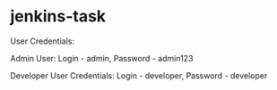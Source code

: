 # jenkins-task

User Credentials:

Admin User:
Login - admin,
Password - admin123

Developer User Credentials:
Login - developer,
Password - developer
